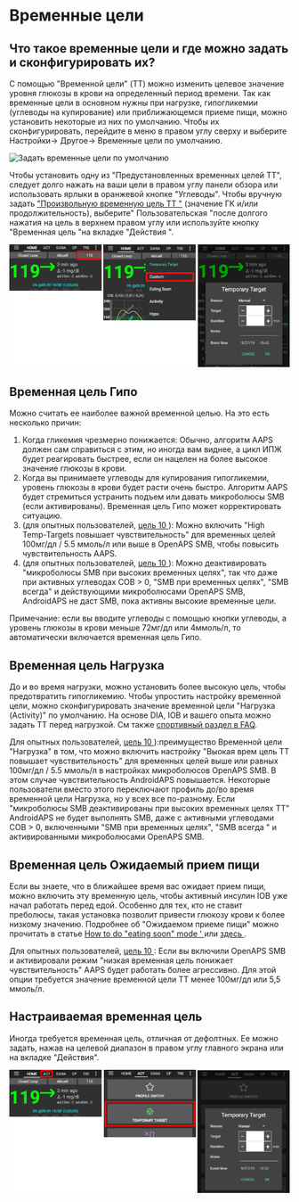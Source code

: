 # Временные цели

## Что такое временные цели и где можно задать и сконфигурировать их?

С помощью "Временной цели" (TT) можно изменить целевое значение уровня глюкозы в крови на определенный период времени. Так как временные цели в основном нужны при нагрузке, гипогликемии (углеводы на купирование) или приближающемся приеме пищи, можно установить некоторые из них по умолчанию. Чтобы их сконфигурировать, перейдите в меню в правом углу сверху и выберите Настройки-> Другое-> Временные цели по умолчанию.

![Задать временные цели по умолчанию](../images/TempTarget_Default.png)

Чтобы установить одну из "Предустановленных временных целей TT", следует долго нажать на ваши цели в правом углу панели обзора или использовать ярлыки в оранжевой кнопке "Углеводы". Чтобы вручную задать [ "Произвольную временную цель TT "](../Usage/temptarget#custom-temp-target) (значение ГК и/или продолжительность), выберите" Пользовательская "после долгого нажатия на цель в верхнем правом углу или используйте кнопку "Временная цель "на вкладке "Действия ".

![Начать врем цель](../images/TempTarget_Set2.png)

## Временная цель Гипо 

Можно считать ее наиболее важной временной целью. На это есть несколько причин:

1. Когда гликемия чрезмерно понижается: Обычно, алгоритм AAPS должен сам справиться с этим, но иногда вам виднее, а цикл ИПЖ будет реагировать быстрее, если он нацелен на более высокое значение глюкозы в крови.
2. Когда вы принимаете углеводы для купирования гипогликемии, уровень глюкозы в крови будет расти очень быстро. Алгоритм AAPS будет стремиться устранить подъем или давать микроболюсы SMB (если активированы). Временная цель Гипо может корректировать ситуацию. 
3. (для опытных пользователей, [ цель 10 ](../Usage/Objectives#objective-10-enabling-additional-oref1-features-for-daytime-use-such-as-super-micro-bolus-smb)): Можно включить "High Temp-Targets повышает чувствительность" для временных целей 100мг/дл / 5.5 ммоль/л или выше в OpenAPS SMB, чтобы повысить чувствительность AAPS.
4. (для опытных пользователей, [ цель 10 ](../Usage/Objectives#objective-10-enabling-additional-oref1-features-for-daytime-use-such-as-super-micro-bolus-smb)): Можно деактивировать "микроболюсы SMB при высоких временных целях", так что даже при активных углеводах COB > 0, "SMB при временных целях", "SMB всегда" и действующими микроболюсами OpenAPS SMB, AndroidAPS не даст SMB, пока активны высокие временные цели. 

Примечание: если вы вводите углеводы с помощью кнопки углеводы, а уровень глюкозы в крови меньше 72мг/дл или 4ммоль/л, то автоматически включается временная цель Гипо.

## Временная цель Нагрузка

До и во время нагрузки, можно установить более высокую цель, чтобы предотвратить гипогликемию. Чтобы упростить настройку временной цели, можно сконфигурировать значение временной цели "Нагрузка (Activity)" по умолчанию. На основе DIA, IOB и вашего опыта можно задать TT перед нагрузкой. См также [спортивный раздел в FAQ](../Getting-Started/FAQ#sports).

Для опытных пользователей, [ цель 10 ](../Usage/Objectives#objective-10-enabling-additional-oref1-features-for-daytime-use-such-as-super-micro-bolus-smb)):преимущество Временной цели "Нагрузка" в том, что можно включить настройку "Выокая врем цель TT повышает чувствительность" для временных целей выше или равных 100мг/дл / 5.5 ммоль/л в настройках микроболюсов OpenAPS SMB. В этом случае чувствительность AndroidAPS повышается. Некоторые пользователи вместо этого переключают профиль до/во время временной цели Нагрузка, но у всех все по-разному. Если "микроболюсы SMB деактивированы при высоких временных целях TT" AndroidAPS не будет выполнять SMB, даже с активными углеводами COB > 0, включенными "SMB при временных целях", "SMB всегда " и активированными микроболюсами OpenAPS SMB.

## Временная цель Ожидаемый прием пищи

Если вы знаете, что в ближайшее время вас ожидает прием пищи, можно включить эту временную цель, чтобы активный инсулин IOB уже начал работать перед едой. Особенно для тех, кто не ставит преболюсы, такая установка позволит привести глюкозу крови к более низкому значению. Подробнее об "Ожидаемом приеме пищи" можно прочитать в статье [ How to do "eating soon" mode ' ](https://diyps.org/2015/03/26/how-to-do-eating-soon-mode-diyps-lessons-learned/) или [ здесь ](https://diyps.org/tag/eating-soon-mode/).

Для опытных пользователей, [ цель 10 ](../Usage/Objectives#objective-10-enabling-additional-oref1-features-for-daytime-use-such-as-super-micro-bolus-smb): Если вы включили OpenAPS SMB и активировали режим "низкая временная цель понижает чувствительность" AAPS будет работать более агрессивно. Для этой опции требуется значение временной цели TT менее 100мг/дл или 5,5 ммоль/л.

## Настраиваемая временная цель

Иногда требуется временная цель, отличная от дефолтных. Ее можно задать, нажав на целевой диапазон в правом углу главного экрана или на вкладке "Действия".

![Установить временные цели через вкладку Действия](../images/TempTarget_ActionTab.png)